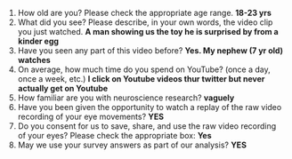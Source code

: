 1. How old are you? Please check the appropriate age range. **18-23 yrs**  
2. What did you see? Please describe, in your own words, the video clip you just watched. **A man showing us the toy he is surprised by from a kinder egg**  
3. Have you seen any part of this video before? **Yes. My nephew (7 yr old) watches**  
4. On average, how much time do you spend on YouTube? (once a day, once a week, etc.) **I click on Youtube videos thur twitter but never actually get on Youtube**  
5. How familiar are you with neuroscience research? **vaguely**  
6. Have you been given the opportunity to watch a replay of the raw video recording of your eye movements? **YES**  
7. Do you consent for us to save, share, and use the raw video recording of your eyes? Please check the appropriate box: **Yes**  
8. May we use your survey answers as part of our analysis? **YES**  
